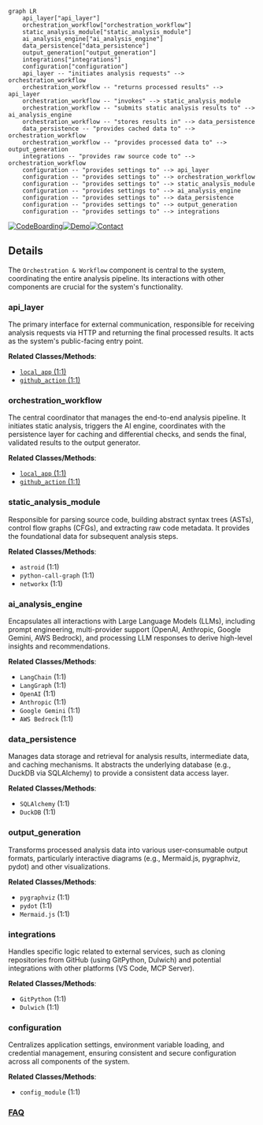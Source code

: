 ```mermaid
graph LR
    api_layer["api_layer"]
    orchestration_workflow["orchestration_workflow"]
    static_analysis_module["static_analysis_module"]
    ai_analysis_engine["ai_analysis_engine"]
    data_persistence["data_persistence"]
    output_generation["output_generation"]
    integrations["integrations"]
    configuration["configuration"]
    api_layer -- "initiates analysis requests" --> orchestration_workflow
    orchestration_workflow -- "returns processed results" --> api_layer
    orchestration_workflow -- "invokes" --> static_analysis_module
    orchestration_workflow -- "submits static analysis results to" --> ai_analysis_engine
    orchestration_workflow -- "stores results in" --> data_persistence
    data_persistence -- "provides cached data to" --> orchestration_workflow
    orchestration_workflow -- "provides processed data to" --> output_generation
    integrations -- "provides raw source code to" --> orchestration_workflow
    configuration -- "provides settings to" --> api_layer
    configuration -- "provides settings to" --> orchestration_workflow
    configuration -- "provides settings to" --> static_analysis_module
    configuration -- "provides settings to" --> ai_analysis_engine
    configuration -- "provides settings to" --> data_persistence
    configuration -- "provides settings to" --> output_generation
    configuration -- "provides settings to" --> integrations
```

[![CodeBoarding](https://img.shields.io/badge/Generated%20by-CodeBoarding-9cf?style=flat-square)](https://github.com/CodeBoarding/GeneratedOnBoardings)[![Demo](https://img.shields.io/badge/Try%20our-Demo-blue?style=flat-square)](https://www.codeboarding.org/demo)[![Contact](https://img.shields.io/badge/Contact%20us%20-%20contact@codeboarding.org-lightgrey?style=flat-square)](mailto:contact@codeboarding.org)

## Details

The `Orchestration & Workflow` component is central to the system, coordinating the entire analysis pipeline. Its interactions with other components are crucial for the system's functionality.

### api_layer
The primary interface for external communication, responsible for receiving analysis requests via HTTP and returning the final processed results. It acts as the system's public-facing entry point.


**Related Classes/Methods**:

- <a href="https://github.com/CodeBoarding/CodeBoarding/blob/main/local_app.py#L1-L1" target="_blank" rel="noopener noreferrer">`local_app` (1:1)</a>
- <a href="https://github.com/CodeBoarding/CodeBoarding/blob/main/github_action.py#L1-L1" target="_blank" rel="noopener noreferrer">`github_action` (1:1)</a>


### orchestration_workflow
The central coordinator that manages the end-to-end analysis pipeline. It initiates static analysis, triggers the AI engine, coordinates with the persistence layer for caching and differential checks, and sends the final, validated results to the output generator.


**Related Classes/Methods**:

- <a href="https://github.com/CodeBoarding/CodeBoarding/blob/main/local_app.py#L1-L1" target="_blank" rel="noopener noreferrer">`local_app` (1:1)</a>
- <a href="https://github.com/CodeBoarding/CodeBoarding/blob/main/github_action.py#L1-L1" target="_blank" rel="noopener noreferrer">`github_action` (1:1)</a>


### static_analysis_module
Responsible for parsing source code, building abstract syntax trees (ASTs), control flow graphs (CFGs), and extracting raw code metadata. It provides the foundational data for subsequent analysis steps.


**Related Classes/Methods**:

- `astroid` (1:1)
- `python-call-graph` (1:1)
- `networkx` (1:1)


### ai_analysis_engine
Encapsulates all interactions with Large Language Models (LLMs), including prompt engineering, multi-provider support (OpenAI, Anthropic, Google Gemini, AWS Bedrock), and processing LLM responses to derive high-level insights and recommendations.


**Related Classes/Methods**:

- `LangChain` (1:1)
- `LangGraph` (1:1)
- `OpenAI` (1:1)
- `Anthropic` (1:1)
- `Google Gemini` (1:1)
- `AWS Bedrock` (1:1)


### data_persistence
Manages data storage and retrieval for analysis results, intermediate data, and caching mechanisms. It abstracts the underlying database (e.g., DuckDB via SQLAlchemy) to provide a consistent data access layer.


**Related Classes/Methods**:

- `SQLAlchemy` (1:1)
- `DuckDB` (1:1)


### output_generation
Transforms processed analysis data into various user-consumable output formats, particularly interactive diagrams (e.g., Mermaid.js, pygraphviz, pydot) and other visualizations.


**Related Classes/Methods**:

- `pygraphviz` (1:1)
- `pydot` (1:1)
- `Mermaid.js` (1:1)


### integrations
Handles specific logic related to external services, such as cloning repositories from GitHub (using GitPython, Dulwich) and potential integrations with other platforms (VS Code, MCP Server).


**Related Classes/Methods**:

- `GitPython` (1:1)
- `Dulwich` (1:1)


### configuration
Centralizes application settings, environment variable loading, and credential management, ensuring consistent and secure configuration across all components of the system.


**Related Classes/Methods**:

- `config_module` (1:1)




### [FAQ](https://github.com/CodeBoarding/GeneratedOnBoardings/tree/main?tab=readme-ov-file#faq)
